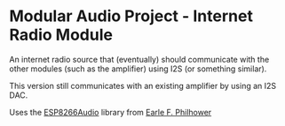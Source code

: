 # Modular Audio Project - Internet Radio Module

An internet radio source that (eventually) should  communicate with the other modules (such as the amplifier) using I2S (or something similar).

This version still communicates with an existing amplifier by using an I2S DAC.

Uses the [ESP8266Audio](https://github.com/earlephilhower/ESP8266Audio) library from [Earle F. Philhower](https://github.com/earlephilhower)
